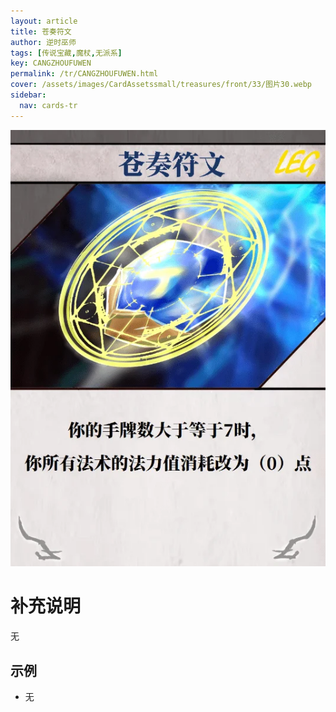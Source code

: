 ```yaml
---
layout: article
title: 苍奏符文
author: 逆时巫师
tags: [传说宝藏,魔杖,无派系]
key: CANGZHOUFUWEN
permalink: /tr/CANGZHOUFUWEN.html
cover: /assets/images/CardAssetssmall/treasures/front/33/图片30.webp
sidebar:
  nav: cards-tr
---
```

![](/assets/images/CardAssets/treasures/front/33/图片30.webp)

# 补充说明
无


## 示例
* 无